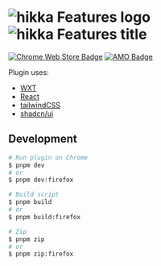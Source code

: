 # ![hikka Features logo](https://github.com/user-attachments/assets/013b9522-cd69-42b3-a706-43c6d8c79f71) ![hikka Features title](https://github.com/user-attachments/assets/6c4901ae-2b47-451a-b8d9-ad1c6cbd360c)

[![Chrome Web Store Badge](https://github.com/user-attachments/assets/6a406567-8cd7-42b2-9037-482c4aea41e6)](https://chromewebstore.google.com/detail/hikka-features/apjnamihmmcjbchjdfhbgmmlhbnihkhk)
[![AMO Badge](https://github.com/user-attachments/assets/119684c1-e569-44fd-a24c-56ac1aa1bb13)](https://addons.mozilla.org/en-US/firefox/addon/hikka-features/)

Plugin uses:

- [WXT](https://wxt.dev)
- [React](https://react.dev/)
- [tailwindCSS](https://tailwindcss.com/)
- [shadcn/ui](https://ui.shadcn.com/)

## Development

```sh
# Run plugin on Chrome
$ pnpm dev
# or
$ pnpm dev:firefox

# Build script
$ pnpm build
# or
$ pnpm build:firefox

# Zip
$ pnpm zip
# or
$ pnpm zip:firefox
```
